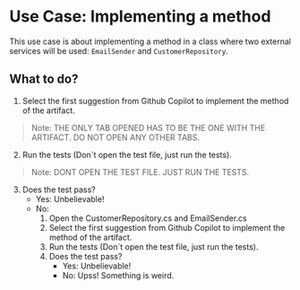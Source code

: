# Use Case: Implementing a method

This use case is about implementing a method in a class where two external services
will be used: `EmailSender` and `CustomerRepository`.

## What to do?

1. Select the first suggestion from Github Copilot to implement the method of the artifact.

>Note: THE ONLY TAB OPENED HAS TO BE THE ONE WITH THE ARTIFACT. DO NOT OPEN ANY OTHER TABS.

2. Run the tests (Don`t open the test file, just run the tests).

>Note: DONT OPEN THE TEST FILE. JUST RUN THE TESTS.

3. Does the test pass?
   - Yes: Unbelievable!
   - No: 
     1. Open the CustomerRepository.cs and EmailSender.cs
     2. Select the first suggestion from Github Copilot to implement the method of the artifact.
     3. Run the tests (Don`t open the test file, just run the tests).
     4. Does the test pass?
         - Yes: Unbelievable!
         - No: Upss! Something is weird.

